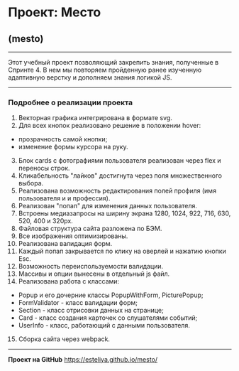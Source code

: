 # Проект: Место
## (mesto)
______________________
Этот учебный проект позволяющий закрепить знания, полученные в Спринте 4. В нем мы повторяем пройденную ранее изученную адаптивную верстку и дополняем знания логикой JS.
______________________
### Подробнее о реализации проекта
1. Векторная графика интегрирована в формате svg.
2. Для всех кнопок реализовано решение в положении hover:
* прозрачность самой кнопки;
* изменение формы курсора на руку.
3. Блок cards с фотографиями пользователя реализован через flex и переносы строк.
4. Кликабельность "лайков" достигнута через поля множественного выбора.
5. Реализована возможность редактирования полей профиля (имя пользователя и и профессия).
6. Реализован "попап" для изменения данных пользователя.
7. Встроены медиазапросы на ширину экрана 1280, 1024, 922, 716, 630, 520, 400 и 320px.
8. Файловая структура сайта разложена по БЭМ.
9. Все изображения оптимизированы.
10. Реализована валидация форм.
11. Каждый попап закрывается по клику на оверлей и нажатию кнопки Esc.
12. Возможность переиспользуемости валидации.
13. Массивы и опции вынесены в отдельный js файл.
14. Реализована работа с классами: 
* Popup и его дочерние классы PopupWithForm, PicturePopup;
* FormValidator - класс валидации форм;
* Section - класс отрисовки данных на странице; 
* Сard - класс создания карточек со слушателями событий;
* UserInfo - класс, работающий с данными пользователя. 
15. Сборка сайта через webpack.
______________________
**Проект на GitHub**
https://esteliya.github.io/mesto/
